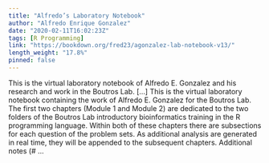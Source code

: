 ```yaml
---
title: "Alfredo’s Laboratory Notebook"
author: "Alfredo Enrique Gonzalez"
date: "2020-02-11T16:02:23Z"
tags: [R Programming]
link: "https://bookdown.org/fred23/agonzalez-lab-notebook-v13/"
length_weight: "17.8%"
pinned: false
---
```


This is the virtual laboratory notebook of Alfredo E. Gonzalez and his research and work in the Boutros Lab. [...] This is the virtual laboratory notebook containing the work of Alfredo E. Gonzalez for the Boutros Lab. The first two chapters (Module 1 and Module 2) are dedicated to the two folders of the Boutros Lab introductory bioinformatics training in the R programming language. Within both of these chapters there are subsections for each question of the problem sets. As additional analysis are generated in real time, they will be appended to the subsequent chapters. Additional notes (# ...
